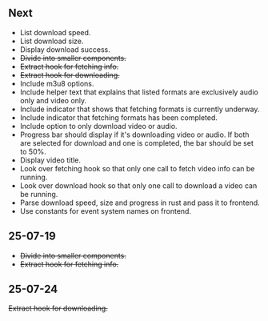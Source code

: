 ## Next

- List download speed.
- List download size.
- Display download success.
- ~~Divide into smaller components.~~
- ~~Extract hook for fetching info.~~
- ~~Extract hook for downloading.~~
- Include m3u8 options.
- Include helper text that explains that listed formats are exclusively audio only and video only.
- Include indicator that shows that fetching formats is currently underway.
- Include indicator that fetching formats has been completed.
- Include option to only download video or audio.
- Progress bar should display if it's downloading video or audio. If both are selected for download and one is completed, the bar should be set to 50%.
- Display video title.
- Look over fetching hook so that only one call to fetch video info can be running.
- Look over download hook so that only one call to download a video can be running.
- Parse download speed, size and progress in rust and pass it to frontend.
- Use constants for event system names on frontend.

## 25-07-19

- ~~Divide into smaller components.~~
- ~~Extract hook for fetching info.~~

## 25-07-24

~~Extract hook for downloading.~~
